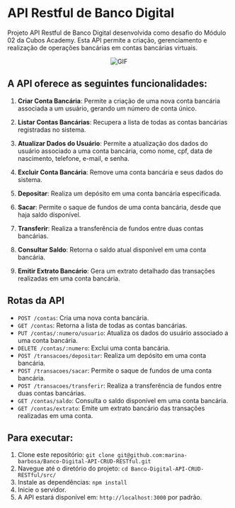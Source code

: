

# API Restful de Banco Digital

Projeto API Restful de Banco Digital desenvolvida como desafio do Módulo 02 da Cubos Academy. Esta API permite a criação, gerenciamento e realização de operações bancárias em contas bancárias virtuais.
<div align='center'>
  
![GIF](https://github.com/marina-barbosa/desafio-backend-m02-b2bt05/blob/main/gif-crud-banco-digital.gif) 

</div>

## A API oferece as seguintes funcionalidades:

1. **Criar Conta Bancária**: Permite a criação de uma nova conta bancária associada a um usuário, gerando um número de conta único.

2. **Listar Contas Bancárias**: Recupera a lista de todas as contas bancárias registradas no sistema.

3. **Atualizar Dados do Usuário**: Permite a atualização dos dados do usuário associado a uma conta bancária, como nome, cpf, data de nascimento, telefone, e-mail, e senha.

4. **Excluir Conta Bancária**: Remove uma conta bancária e seus dados do sistema.

5. **Depositar**: Realiza um depósito em uma conta bancária especificada.

6. **Sacar**: Permite o saque de fundos de uma conta bancária, desde que haja saldo disponível.

7. **Transferir**: Realiza a transferência de fundos entre duas contas bancárias.

8. **Consultar Saldo**: Retorna o saldo atual disponível em uma conta bancária.

9. **Emitir Extrato Bancário**: Gera um extrato detalhado das transações realizadas em uma conta bancária.

## Rotas da API

- `POST /contas`: Cria uma nova conta bancária.
- `GET /contas`: Retorna a lista de todas as contas bancárias.
- `PUT /contas/:numero/usuario`: Atualiza os dados do usuário associado a uma conta bancária.
- `DELETE /contas/:numero`: Exclui uma conta bancária.
- `POST /transacoes/depositar`: Realiza um depósito em uma conta bancária.
- `POST /transacoes/sacar`: Permite o saque de fundos de uma conta bancária.
- `POST /transacoes/transferir`: Realiza a transferência de fundos entre duas contas bancárias.
- `GET /contas/saldo`: Consulta o saldo disponível em uma conta bancária.
- `GET /contas/extrato`: Emite um extrato bancário das transações realizadas em uma conta.

## Para executar:

1. Clone este repositório: `git clone git@github.com:marina-barbosa/Banco-Digital-API-CRUD-RESTful.git`
2. Navegue até o diretório do projeto: `cd Banco-Digital-API-CRUD-RESTful/src/`
3. Instale as dependências: `npm install`
4. Inicie o servidor.
5. A API estará disponível em: `http://localhost:3000` por padrão.


